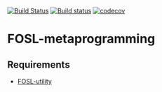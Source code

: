 <!-- BADGES -->
[![Build Status](https://travis-ci.com/FOSL/metaprogramming.svg?branch=master)](https://travis-ci.com/FOSL/metaprogramming)
[![Build status](https://ci.appveyor.com/api/projects/status/9echs53v2jm34d1n/branch/master?svg=true)](https://ci.appveyor.com/project/martinmake/metaprogramming/branch/master)
[![codecov](https://codecov.io/gh/FOSL/metaprogramming/branch/master/graph/badge.svg)](https://codecov.io/gh/FOSL/metaprogramming)

# FOSL-metaprogramming

<!-- ## Description -->

## Requirements

* [FOSL-utility]

<!-- ## Usage -->

<!-- ## Examples -->

[FOSL-utility]: https://github.com/FOSL/utility
